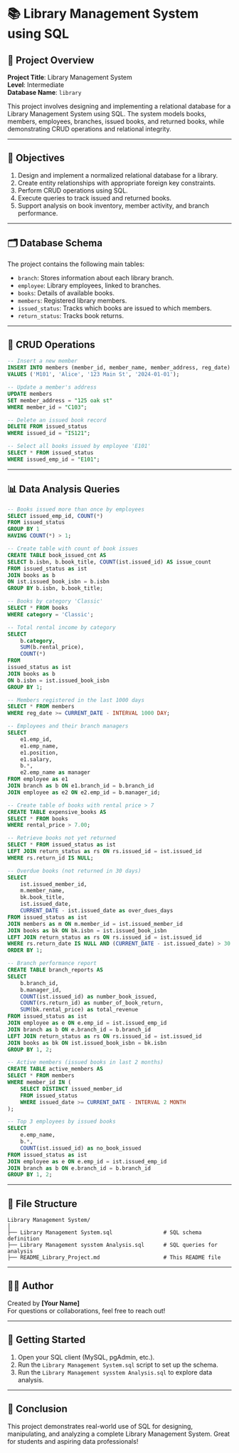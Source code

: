 
# 📚 Library Management System using SQL

## 📌 Project Overview

**Project Title**: Library Management System  
**Level**: Intermediate  
**Database Name**: `library`

This project involves designing and implementing a relational database for a Library Management System using SQL. The system models books, members, employees, branches, issued books, and returned books, while demonstrating CRUD operations and relational integrity.

---

## 🎯 Objectives

1. Design and implement a normalized relational database for a library.
2. Create entity relationships with appropriate foreign key constraints.
3. Perform CRUD operations using SQL.
4. Execute queries to track issued and returned books.
5. Support analysis on book inventory, member activity, and branch performance.

---

## 🗂️ Database Schema

The project contains the following main tables:

- `branch`: Stores information about each library branch.
- `employee`: Library employees, linked to branches.
- `books`: Details of available books.
- `members`: Registered library members.
- `issued_status`: Tracks which books are issued to which members.
- `return_status`: Tracks book returns.

---

## 🧪 CRUD Operations

```sql
-- Insert a new member
INSERT INTO members (member_id, member_name, member_address, reg_date)
VALUES ('M101', 'Alice', '123 Main St', '2024-01-01');

-- Update a member's address
UPDATE members
SET member_address = "125 oak st"
WHERE member_id = "C103";

-- Delete an issued book record
DELETE FROM issued_status
WHERE issued_id = "IS121";

-- Select all books issued by employee 'E101'
SELECT * FROM issued_status
WHERE issued_emp_id = "E101";
```

---

## 📊 Data Analysis Queries

```sql
-- Books issued more than once by employees
SELECT issued_emp_id, COUNT(*)
FROM issued_status
GROUP BY 1
HAVING COUNT(*) > 1;

-- Create table with count of book issues
CREATE TABLE book_issued_cnt AS
SELECT b.isbn, b.book_title, COUNT(ist.issued_id) AS issue_count
FROM issued_status as ist
JOIN books as b
ON ist.issued_book_isbn = b.isbn
GROUP BY b.isbn, b.book_title;

-- Books by category 'Classic'
SELECT * FROM books
WHERE category = 'Classic';

-- Total rental income by category
SELECT 
    b.category,
    SUM(b.rental_price),
    COUNT(*)
FROM 
issued_status as ist
JOIN books as b
ON b.isbn = ist.issued_book_isbn
GROUP BY 1;

-- Members registered in the last 1000 days
SELECT * FROM members 
WHERE reg_date >= CURRENT_DATE - INTERVAL 1000 DAY;

-- Employees and their branch managers
SELECT 
    e1.emp_id,
    e1.emp_name,
    e1.position,
    e1.salary,
    b.*,
    e2.emp_name as manager
FROM employee as e1
JOIN branch as b ON e1.branch_id = b.branch_id    
JOIN employee as e2 ON e2.emp_id = b.manager_id;

-- Create table of books with rental price > 7
CREATE TABLE expensive_books AS
SELECT * FROM books
WHERE rental_price > 7.00;

-- Retrieve books not yet returned
SELECT * FROM issued_status as ist
LEFT JOIN return_status as rs ON rs.issued_id = ist.issued_id
WHERE rs.return_id IS NULL;

-- Overdue books (not returned in 30 days)
SELECT 
    ist.issued_member_id,
    m.member_name,
    bk.book_title,
    ist.issued_date,
    CURRENT_DATE - ist.issued_date as over_dues_days
FROM issued_status as ist
JOIN members as m ON m.member_id = ist.issued_member_id
JOIN books as bk ON bk.isbn = ist.issued_book_isbn
LEFT JOIN return_status as rs ON rs.issued_id = ist.issued_id
WHERE rs.return_date IS NULL AND (CURRENT_DATE - ist.issued_date) > 30
ORDER BY 1;

-- Branch performance report
CREATE TABLE branch_reports AS
SELECT 
    b.branch_id,
    b.manager_id,
    COUNT(ist.issued_id) as number_book_issued,
    COUNT(rs.return_id) as number_of_book_return,
    SUM(bk.rental_price) as total_revenue
FROM issued_status as ist
JOIN employee as e ON e.emp_id = ist.issued_emp_id
JOIN branch as b ON e.branch_id = b.branch_id
LEFT JOIN return_status as rs ON rs.issued_id = ist.issued_id
JOIN books as bk ON ist.issued_book_isbn = bk.isbn
GROUP BY 1, 2;

-- Active members (issued books in last 2 months)
CREATE TABLE active_members AS
SELECT * FROM members
WHERE member_id IN (
    SELECT DISTINCT issued_member_id
    FROM issued_status
    WHERE issued_date >= CURRENT_DATE - INTERVAL 2 MONTH
);

-- Top 3 employees by issued books
SELECT 
    e.emp_name,
    b.*,
    COUNT(ist.issued_id) as no_book_issued
FROM issued_status as ist
JOIN employee as e ON e.emp_id = ist.issued_emp_id
JOIN branch as b ON e.branch_id = b.branch_id
GROUP BY 1, 2;
```

---

## 📁 File Structure

```
Library Management System/
│
├── Library Management System.sql                # SQL schema definition
├── Library Management sysstem Analysis.sql      # SQL queries for analysis
├── README_Library_Project.md                    # This README file
```

---

## 🙋‍♂️ Author

Created by **[Your Name]**  
For questions or collaborations, feel free to reach out!

---

## 🚀 Getting Started

1. Open your SQL client (MySQL, pgAdmin, etc.).
2. Run the `Library Management System.sql` script to set up the schema.
3. Run the `Library Management sysstem Analysis.sql` to explore data analysis.

---

## 📌 Conclusion

This project demonstrates real-world use of SQL for designing, manipulating, and analyzing a complete Library Management System. Great for students and aspiring data professionals!
